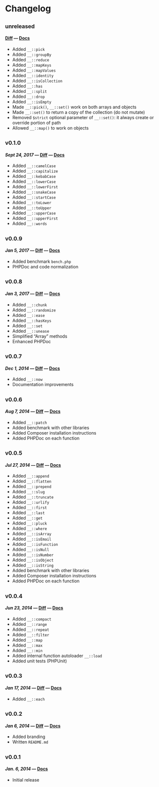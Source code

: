 # Changelog

## <sub>unreleased</sub>
#### [Diff](https://github.com/maciejczyzewski/bottomline/compare/0.1.0...master) — [Docs](https://github.com/maciejczyzewski/bottomline/blob/master/README.md)

* Added `__::pick`
* Added `__::groupBy`
* Added `__::reduce`
* Added `__::mapKeys`
* Added `__::mapValues`
* Added `__::identity`
* Added `__::isCollection`
* Added `__::has`
* Added `__::split`
* Added `__::drop`
* Added `__::isEmpty`
* Made `__::pick()`, `__::set()` work on both arrays and objects
* Made `__::set()` to return a copy of the collection (do not mutate)
* Removed `$strict` optional parameter of `__::set()`: it always create or override portion of path
* Allowed `__::map()` to work on objects

## <sub>v0.1.0</sub>
#### _Sept 24, 2017_ — [Diff](https://github.com/maciejczyzewski/bottomline/compare/0.0.9...0.1.0) — [Docs](https://github.com/maciejczyzewski/bottomline/blob/0.1.0/README.md)

* Added `__::camelCase`
* Added `__::capitalize`
* Added `__::kebabCase`
* Added `__::lowerCase`
* Added `__::lowerFirst`
* Added `__::snakeCase`
* Added `__::startCase`
* Added `__::toLower`
* Added `__::toUpper`
* Added `__::upperCase`
* Added `__::upperFirst`
* Added `__::words`

## <sub>v0.0.9</sub>
#### _Jan 5, 2017_ — [Diff](https://github.com/maciejczyzewski/bottomline/compare/0.0.8...0.0.9) — [Docs](https://github.com/maciejczyzewski/bottomline/blob/0.0.9/README.md)

* Added benchmark `bench.php`
* PHPDoc and code normalization

## <sub>v0.0.8</sub>
#### _Jan 3, 2017_ — [Diff](https://github.com/maciejczyzewski/bottomline/compare/0.0.7...0.0.8) — [Docs](https://github.com/maciejczyzewski/bottomline/blob/0.0.8/README.md)

* Added `__::chunk`
* Added `__::randomize`
* Added `__::ease`
* Added `__::hasKeys`
* Added `__::set`
* Added `__::unease`
* Simplified “Array” methods
* Enhanced PHPDoc

## <sub>v0.0.7</sub>
#### _Dec 1, 2014_ — [Diff](https://github.com/maciejczyzewski/bottomline/compare/0.0.6...0.0.7) — [Docs](https://github.com/maciejczyzewski/bottomline/blob/0.0.7/README.md)

* Added `__::now`
* Documentation improvements

## <sub>v0.0.6</sub>
#### _Aug 7, 2014_ — [Diff](https://github.com/maciejczyzewski/bottomline/compare/0.0.5...0.0.6) — [Docs](https://github.com/maciejczyzewski/bottomline/blob/0.0.6/README.md)

* Added `__::patch`
* Added benchmark with other libraries
* Added Composer installation instructions
* Added PHPDoc on each function

## <sub>v0.0.5</sub>
#### _Jul 27, 2014_ — [Diff](https://github.com/maciejczyzewski/bottomline/compare/0.0.4...0.0.5) — [Docs](https://github.com/maciejczyzewski/bottomline/blob/0.0.5/README.md)

* Added `__::append`
* Added `__::flatten`
* Added `__::prepend`
* Added `__::slug`
* Added `__::truncate`
* Added `__::urlify`
* Added `__::first`
* Added `__::last`
* Added `__::get`
* Added `__::pluck`
* Added `__::where`
* Added `__::isArray`
* Added `__::isEmail`
* Added `__::isFunction`
* Added `__::isNull`
* Added `__::isNumber`
* Added `__::isObject`
* Added `__::isString`
* Added benchmark with other libraries
* Added Composer installation instructions
* Added PHPDoc on each function

## <sub>v0.0.4</sub>
#### _Jun 23, 2014_ — [Diff](https://github.com/maciejczyzewski/bottomline/compare/v0.0.3...0.0.4) — [Docs](https://github.com/maciejczyzewski/bottomline/blob/0.0.4/README.md)

* Added `__::compact`
* Added `__::range`
* Added `__::repeat`
* Added `__::filter`
* Added `__::map`
* Added `__::max`
* Added `__::min`
* Added internal function autoloader `__::load`
* Added unit tests (PHPUnit)

## <sub>v0.0.3</sub>
#### _Jan 17, 2014_ — [Diff](https://github.com/maciejczyzewski/bottomline/compare/v0.0.2...v0.0.3) — [Docs](https://github.com/maciejczyzewski/bottomline/blob/v0.0.3/README.md)

* Added `__::each`

## <sub>v0.0.2</sub>
#### _Jan 6, 2014_ — [Diff](https://github.com/maciejczyzewski/bottomline/compare/v0.0.1...v0.0.2) — [Docs](https://github.com/maciejczyzewski/bottomline/blob/v0.0.2/README.md)

 * Added branding
 * Written `README.md`

## <sub>v0.0.1</sub>
#### _Jan. 6, 2014_ — [Docs](https://github.com/maciejczyzewski/bottomline/blob/v0.0.1/README.md)

 * Initial release
